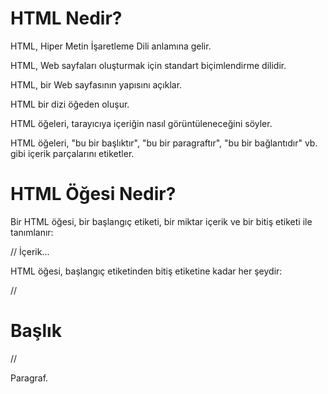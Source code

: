 # HTML Nedir?

<p>HTML, Hiper Metin İşaretleme Dili anlamına gelir.</p>
<p>HTML, Web sayfaları oluşturmak için standart biçimlendirme dilidir.</p>
<p>HTML, bir Web sayfasının yapısını açıklar.</p>
<p>HTML bir dizi öğeden oluşur.</p>
<p>HTML öğeleri, tarayıcıya içeriğin nasıl görüntüleneceğini söyler.</p>
<p>HTML öğeleri, "bu bir başlıktır", "bu bir paragraftır", "bu bir bağlantıdır" vb. gibi içerik parçalarını etiketler.</p>

# HTML Öğesi Nedir?

<p>Bir HTML öğesi, bir başlangıç ​​etiketi, bir miktar içerik ve bir bitiş etiketi ile tanımlanır:</p>

//<tagname> İçerik... </tagname>

<p>HTML öğesi, başlangıç ​​etiketinden bitiş etiketine kadar her şeydir:</p>

//<h1>Başlık</h1>
//<p>Paragraf.</p>





